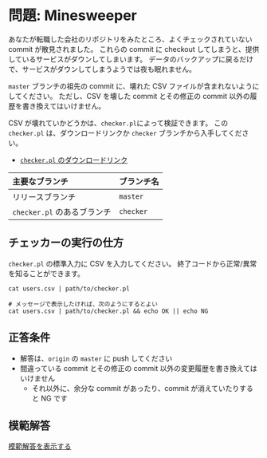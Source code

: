 問題: Minesweeper
=================

あなたが転職した会社のリポジトリをみたところ、よくチェックされていない commit が散見されました。
これらの commit に checkout してしまうと、提供しているサービスがダウンしてしまいます。
データのバックアップに戻るだけで、サービスがダウンしてしまうようでは夜も眠れません。

`master` ブランチの祖先の commit に、壊れた CSV ファイルが含まれないようにしてください。
ただし、CSV を壊した commit とその修正の commit 以外の履歴を書き換えてはいけません。

CSV が壊れていかどうかは、`checker.pl`によって検証できます。
この `checker.pl` は、ダウンロードリンクか `checker` ブランチから入手してください。

- [`checker.pl` のダウンロードリンク](https://www.dropbox.com/s/0nppkn5gsju2ja9/git-challenge-minesweeper-checker.pl?dl=1)

| 主要なブランチ              | ブランチ名 |
|:----------------------------|:-----------|
| リリースブランチ            | `master`   |
| `checker.pl` のあるブランチ | `checker`  |


チェッカーの実行の仕方
----------------------

`checker.pl` の標準入力に CSV を入力してください。
終了コードから正常/異常を知ることができます。

```
cat users.csv | path/to/checker.pl

# メッセージで表示したければ、次のようにするとよい
cat users.csv | path/to/checker.pl && echo OK || echo NG
```


正答条件
--------

- 解答は、`origin` の `master` に push してください
- 間違っている commit とその修正の commit 以外の変更履歴を書き換えてはいけません
  - それ以外に、余分な commit があったり、commit が消えていたりすると NG です


模範解答
--------

[模範解答を表示する](https://github.com/mixi-git-challenge/git-challenge-minesweeper/blob/solution/README.md)
